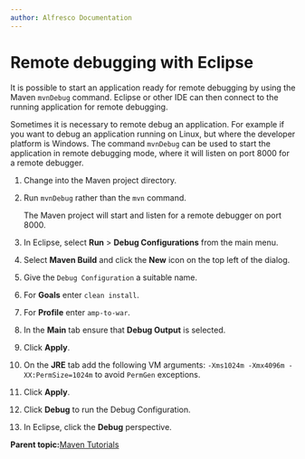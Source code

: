 ```yaml
---
author: Alfresco Documentation
---
```


# Remote debugging with Eclipse

It is possible to start an application ready for remote debugging by using the Maven `mvnDebug` command. Eclipse or other IDE can then connect to the running application for remote debugging.

Sometimes it is necessary to remote debug an application. For example if you want to debug an application running on Linux, but where the developer platform is Windows. The command `mvnDebug` can be used to start the application in remote debugging mode, where it will listen on port 8000 for a remote debugger.

1.  Change into the Maven project directory.

2.  Run `mvnDebug` rather than the `mvn` command.

    The Maven project will start and listen for a remote debugger on port 8000.

3.  In Eclipse, select **Run** \> **Debug Configurations** from the main menu.

4.  Select **Maven Build** and click the **New** icon on the top left of the dialog.

5.  Give the `Debug Configuration` a suitable name.

6.  For **Goals** enter `clean install`.

7.  For **Profile** enter `amp-to-war`.

8.  In the **Main** tab ensure that **Debug Output** is selected.

9.  Click **Apply**.

10. On the **JRE** tab add the following VM arguments: `-Xms1024m -Xmx4096m -XX:PermSize=1024m` to avoid `PermGen` exceptions.

11. Click **Apply**.

12. Click **Debug** to run the Debug Configuration.

13. In Eclipse, click the **Debug** perspective.


**Parent topic:**[Maven Tutorials](../concepts/dev-extensions-maven-sdk-tutorials.md)

